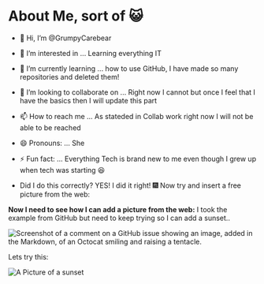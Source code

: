 <!--- Trying to add a header instead --->
 # About Me, sort of 😺
 
- 👋 Hi, I’m @GrumpyCarebear
- 👀 I’m interested in ... Learning everything IT
- 🌱 I’m currently learning ... how to use GitHub, I have made so many repositories and deleted them! 
- 💞️ I’m looking to collaborate on ... Right now I cannot but once I feel that I have the basics then I will update this part
- 📫 How to reach me ... As stateded in Collab work right now I will not be able to be reached
- 😄 Pronouns: ... She
- ⚡ Fun fact: ... Everything Tech is brand new to me even though I grew up when tech was starting 😆

- Did I do this correctly? YES! I did it right! 🎆
Now try and insert a free picture from the web:

 **Now I need to see how I can add a picture from the web:**
I took the example from GitHub but need to keep trying so I can add a sunset..


![Screenshot of a comment on a GitHub issue showing an image, added in the Markdown, of an Octocat smiling and raising a tentacle.](https://myoctocat.com/assets/images/base-octocat.svg)


Lets try this:

![A Picture of a sunset](https://cdn.mos.cms.futurecdn.net/wtqqnkYDYi2ifsWZVW2MT4-650-80.jpg.webp)

<!---
GrumpyCarebear/GrumpyCarebear is a ✨ special ✨ repository because its `README.md` (this file) appears on your GitHub profile.
You can click the Preview link to take a look at your changes.
--->
